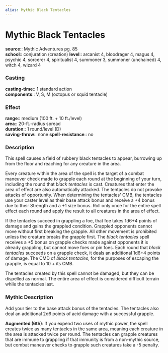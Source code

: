 ```yaml
---
alias: Mythic Black Tentacles
---
```


# Mythic Black Tentacles

**source**:: Mythic Adventures pg. 85  
**school**:: conjuration (creation)
**level**:: arcanist 4, bloodrager 4, magus 4, psychic 4, sorcerer 4, spiritualist 4, summoner 3, summoner (unchained) 4, witch 4, wizard 4

### Casting 

**casting-time**:: 1 standard action  
**components**:: V, S, M (octopus or squid tentacle)

### Effect 

**range**:: medium (100 ft. + 10 ft./level)  
**area**:: 20-ft.-radius spread  
**duration**:: 1 round/level (D)  
**saving-throw**:: none
**spell-resistance**:: no

### Description 

This spell causes a field of rubbery black tentacles to appear, burrowing up from the floor and reaching for any creature in the area.  
  
Every creature within the area of the spell is the target of a combat maneuver check made to grapple each round at the beginning of your turn, including the round that *black tentacles* is cast. Creatures that enter the area of effect are also automatically attacked. The tentacles do not provoke attacks of opportunity. When determining the tentacles' CMB, the tentacles use your caster level as their base attack bonus and receive a +4 bonus due to their Strength and a +1 size bonus. Roll only once for the entire spell effect each round and apply the result to all creatures in the area of effect.  
  
If the tentacles succeed in grappling a foe, that foe takes 1d6+4 points of damage and gains the grappled condition. Grappled opponents cannot move without first breaking the grapple. All other movement is prohibited unless the creature breaks the grapple first. The *black tentacles* spell receives a +5 bonus on grapple checks made against opponents it is already grappling, but cannot move foes or pin foes. Each round that *black tentacles* succeeds on a grapple check, it deals an additional 1d6+4 points of damage. The CMD of *black tentacles*, for the purposes of escaping the grapple, is equal to 10 + its CMB.  
  
The tentacles created by this spell cannot be damaged, but they can be dispelled as normal. The entire area of effect is considered difficult terrain while the tentacles last.

### Mythic Description

Add your tier to the base attack bonus of the tentacles. The tentacles also deal an additional 2d6 points of acid damage with a successful grapple.  
  
**Augmented (6th)**: If you expend two uses of mythic power, the spell creates twice as many tentacles in the same area, meaning each creature in the area is attacked twice per round. The tentacles can grapple creatures that are immune to grappling if that immunity is from a non-mythic source, but combat maneuver checks to grapple such creatures take a -5 penalty.
